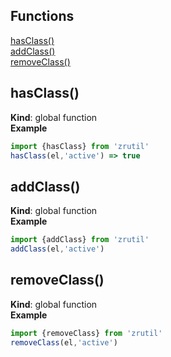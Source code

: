## Functions

<dl>
<dt><a href="#hasClass">hasClass()</a></dt>
<dd></dd>
<dt><a href="#addClass">addClass()</a></dt>
<dd></dd>
<dt><a href="#removeClass">removeClass()</a></dt>
<dd></dd>
</dl>

<a name="hasClass"></a>

## hasClass()
**Kind**: global function  
**Example**  
```js
import {hasClass} from 'zrutil'
hasClass(el,'active') => true
```
<a name="addClass"></a>

## addClass()
**Kind**: global function  
**Example**  
```js
import {addClass} from 'zrutil'
addClass(el,'active')
```
<a name="removeClass"></a>

## removeClass()
**Kind**: global function  
**Example**  
```js
import {removeClass} from 'zrutil'
removeClass(el,'active')
```
